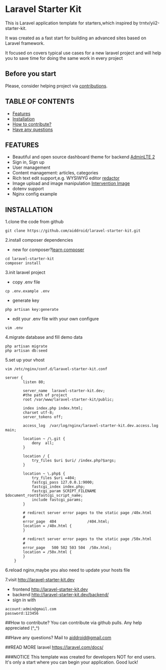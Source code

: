 # Laravel Starter Kit

This is Laravel application template for starters,which inspired by trntv/yii2-starter-kit.

It was created as a fast start for building an advanced sites based on Laravel framework. 

It focused on covers typical use cases for a new laravel project and will help you to save time for doing the same work in every project

## Before you start
Please, consider helping project via [contributions](https://github.com/aiddroid/laravel-starter-kit/issues). 

## TABLE OF CONTENTS
- [Features](#features)
- [Installation](#installation)
- [How to contribute?](#how-to-contribute)
- [Have any questions](#have-any-questions)

## FEATURES
- Beautiful and open source dashboard theme for backend [AdminLTE 2](http://almsaeedstudio.com/AdminLTE)
- Sign in, Sign up
- User management
- Content management: articles, categories
- Rich text edit support,e.g. WYSIWYG editor [redactor](https://imperavi.com/redactor/)
- Image upload and image manipulation [Intervention Image](http://image.intervention.io/)
- dotenv support
- Nginx config example

## INSTALLATION
1.clone the code from github
```
git clone https://github.com/aiddroid/laravel-starter-kit.git
```
2.install composer dependencies
- new for composer?[learn composer](https://getcomposer.org/)
```
cd laravel-starter-kit
composer install
```
3.init laravel project
- copy .env file
```
cp .env.example .env
```
- generate key
```
php artisan key:generate
```
- edit your .env file with your own configure
```
vim .env
```
4.migrate database and fill demo data
```
php artisan migrate
php artisan db:seed
```
5.set up your vhost
```
vim /etc/nginx/conf.d/laravel-starter-kit.conf
```
```
server {
        listen 80;

        server_name  laravel-starter-kit.dev;
        #the path of project
        root /var/www/laravel-starter-kit/public;

        index index.php index.html;
        charset utf-8;
        server_tokens off;

        access_log  /var/log/nginx/laravel-starter-kit.dev.access.log  main;

        location ~ /\.git {
            deny  all;
        }

        location / {
            try_files $uri $uri/ /index.php?$args;
        }

        location ~ \.php$ {
            try_files $uri =404;
            fastcgi_pass 127.0.0.1:9000;
            fastcgi_index index.php;
            fastcgi_param SCRIPT_FILENAME $document_root$fastcgi_script_name;
            include fastcgi_params;
        }

        # redirect server error pages to the static page /40x.html
        #
        error_page  404              /404.html;
        location = /40x.html {
        }

        # redirect server error pages to the static page /50x.html
        #
        error_page   500 502 503 504  /50x.html;
        location = /50x.html {
        }
    }
```
6.reload nginx,maybe you also need to update your hosts file

7.visit http://laravel-starter-kit.dev
- frontend http://laravel-starter-kit.dev
- backend http://laravel-starter-kit.dev/backend/
- sign in with
```
account:admin@gmail.com
password:123456
```


##How to contribute?
You can contribute via github pulls. Any help appreciated (^_^)

##Have any questions?
Mail to [aiddroid@gmail.com](mailto:aiddroid@gmail.com)

##READ MORE
laravel https://laravel.com/docs/

###NOTICE
This template was created for developers NOT for end users.
It's only a start where you can begin your application.
Good luck!
